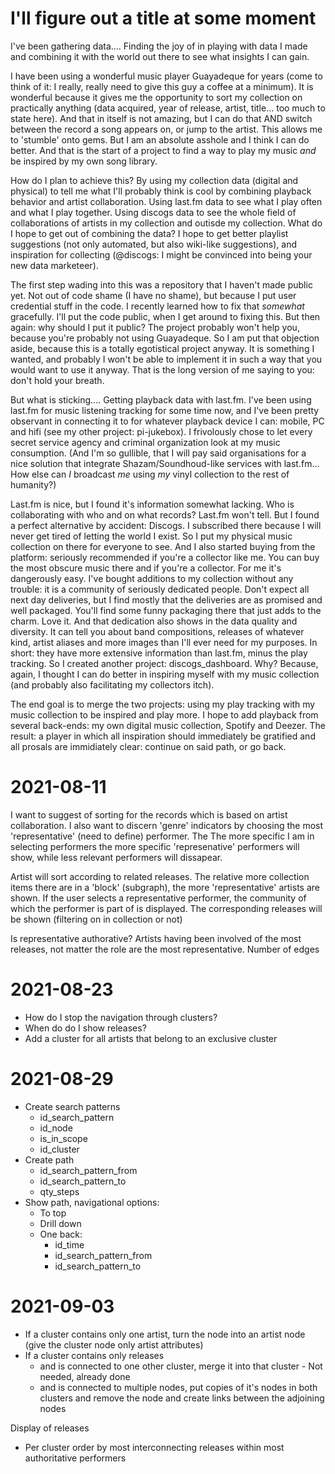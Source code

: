 # I'll figure out a title at some moment

I've been gathering data.... Finding the joy of in playing with data I made and combining it with the world out there to see what insights I can gain. 

 I have been using a wonderful music player Guayadeque for years (come to think of it: I really, really need to give this guy a coffee at a minimum). It is wonderful because it gives me the opportunity to sort my collection on practically anything (data acquired, year of release, artist, title... too much to state here). And that in itself is not amazing, but I can do that AND switch between the record a song appears on, or jump to the artist. This allows me to 'stumble' onto gems. But I am an absolute asshole and I think I can do better. And that is the start of a project to find a way to play my music _and_ be inspired by my own song library.

How do I plan to achieve this? By using my collection data (digital and physical) to tell me what I'll probably think is cool by combining playback behavior and artist collaboration. Using last.fm data to see what I play often and what I play together. Using discogs data to see the whole field of collaborations of artists in my collection and outisde my collection. What do I hope to get out of combining the data? I hope to get better playlist suggestions (not only automated, but also wiki-like suggestions), and inspiration for collecting (@discogs: I might be convinced into being your new data marketeer).

 The first step wading into this was a repository that I haven't made public yet. Not out of code shame (I have no shame), but because I put user credential stuff in the code. I recently learned how to fix that _somewhat_ gracefully. I'll put the code public, when I get around to fixing this. But then again: why should I put it public? The project probably won't help you, because you're probably not using Guayadeque. So I am put that objection aside, because this is a totally egotistical project anyway. It is something I wanted, and probably I won't be able to implement it in such a way that you would want to use it anyway. That is the long version of me saying to you: don't hold your breath.

But what is sticking.... Getting playback data with last.fm. I've been using last.fm for music listening tracking for some time now, and I've been pretty observant in connecting it to for whatever playback device I can: mobile, PC and hifi (see my other project: pi-jukebox). I frivolously chose to let every secret service agency and criminal organization look at my music consumption. (And I'm so gullible, that I will pay said organisations for a nice solution that integrate Shazam/Soundhoud-like services with last.fm... How else can _I_ broadcast _me_ using _my_ vinyl collection to the rest of humanity?)

Last.fm is nice, but I found it's information somewhat lacking. Who is collaborating with who and on what records? Last.fm won't tell. But I found a perfect alternative by accident: Discogs. I subscribed there because I will never get tired of letting the world I exist. So I put my physical music collection on there for everyone to see. And I also started buying from the platform: seriously recommended if you're a collector like me. You can buy the most obscure music there and if you're a collector. For me it's dangerously easy. I've bought additions to my collection without any trouble: it is a community of seriously dedicated people. Don't expect all next day deliveries, but I find mostly that the deliveries are as promised and well packaged. You'll find some funny packaging there that just adds to the charm. Love it. And that dedication also shows in the data quality and diversity. It can tell you about band compositions, releases of whatever kind, artist aliases and more images than I'll ever need for my purposes. In short: they have more extensive information than last.fm, minus the play tracking. So I created another project: discogs_dashboard. Why? Because, again, I thought I can do better in inspiring myself with my music collection (and probably also facilitating my collectors itch).

 The end goal is to merge the two projects: using my play tracking with my music collection to be inspired and play more. I hope to add playback from several back-ends: my own digital music collection, Spotify and Deezer. The result: a player in which all inspiration should immediately be gratified and all prosals are immidiately clear: continue on said path, or go back.

# 2021-08-11

I want to suggest of sorting for the records which is based on artist collaboration. I also want to discern 'genre' indicators by choosing the most 'representative' (need to define) performer. The The more specific I am in selecting performers the more specific 'represenative' performers will show, while less relevant performers will dissapear.

Artist will sort according to related releases. The relative more collection items there are in a 'block' (subgraph), the more 'representative' artists are shown. If the user selects a representative performer, the community of which the performer is part of is displayed. The corresponding releases will be shown (filtering on in collection or not)

Is representative authorative? Artists having been involved of the most releases, not matter the role are the most representative. Number of edges

# 2021-08-23

* How do I stop the navigation through clusters?
* When do do I show releases?
* Add a cluster for all artists that belong to an exclusive cluster

# 2021-08-29

* Create search patterns
  * id_search_pattern
  * id_node
  * is_in_scope
  * id_cluster
* Create path
  * id_search_pattern_from
  * id_search_pattern_to
  * qty_steps
* Show path, navigational options:
  * To top
  * Drill down
  * One back: 
    * id_time  
    * id_search_pattern_from
    * id_search_pattern_to
    
# 2021-09-03

* If a cluster contains only one artist, turn the node into an artist node (give the cluster node only artist attributes) 
* If a cluster contains only releases 
    * and is connected to one other cluster, merge it into that cluster - Not needed, already done
    * and is connected to multiple nodes, put copies of it's nodes in both clusters and remove the node and create links between the adjoining nodes

Display of releases
* Per cluster order by most interconnecting releases within most authoritative performers


